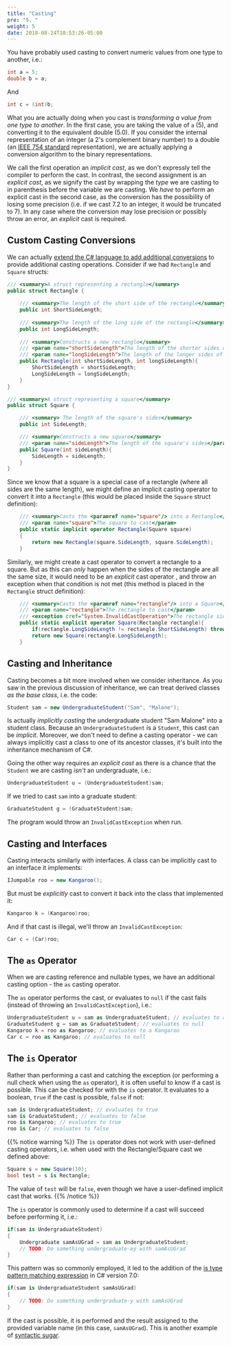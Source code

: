 ```yaml
---
title: "Casting"
pre: "5. "
weight: 5
date: 2018-08-24T10:53:26-05:00
---
```

You have probably used casting to convert numeric values from one type to another, i.e.:

```csharp 
int a = 5;
double b = a;
```

And 

```csharp 
int c = (int)b;
```

What you are actually doing when you cast is _transforming a value from one type to another_.  In the first case, you are taking the value of `a` (5), and converting it to the equivalent double (5.0).  If you consider the internal representation of an integer (a 2's complement binary number) to a double (an [IEEE 754 standard](https://en.wikipedia.org/wiki/IEEE_754) representation), we are actually applying a conversion algorithm to the binary representations.  

We call the first operation an _implicit cast_, as we don't expressly tell the compiler to perform the cast. In contrast, the second assignment is an _explicit cast_, as we signify the cast by wrapping the _type_ we are casting to in parenthesis before the variable we are casting.  We _have_ to perform an explicit cast in the second case, as the conversion has the possibility of losing some precision (i.e. if we cast 7.2 to an integer, it would be truncated to 7).  In any case where the conversion may lose precision or possibly throw an error, an _explicit_ cast is required.

## Custom Casting Conversions
We can actually [extend the C# language to add additional conversions](https://docs.microsoft.com/en-us/dotnet/csharp/language-reference/operators/user-defined-conversion-operators) to provide additional casting operations.  Consider if we had `Rectangle` and `Square` structs:

```csharp
/// <summary>A struct representing a rectangle</summary>
public struct Rectangle {
    
    /// <summary>The length of the short side of the rectangle</summary>
    public int ShortSideLength;
    
    /// <summary>The length of the long side of the rectangle</summary>
    public int LongSideLength;
    
    /// <summary>Constructs a new rectangle</summary>
    /// <param name="shortSideLength">The length of the shorter sides of the rectangle</param>
    /// <param name="longSideLength">The length of the longer sides of the rectangle</param>
    public Rectangle(int shortSideLength, int longSideLength){
        ShortSideLength = shortSideLength;
        LongSideLength = longSideLength;
    }
}

/// <summary>A struct representing a square</summary>
public struct Square {

    /// <summary> The length of the square's sides</summary>
    public int SideLength;

    /// <summary>Constructs a new square</summary>
    /// <param name="sideLength">The length of the square's sides</param>
    public Square(int sideLength){
        SideLength = sideLength;
    }
}
```

Since we know that a square is a special case of a rectangle (where all sides are the same length), we might define an implicit casting operator to convert it into a `Rectangle` (this would be placed inside the `Square` struct definition):

```csharp
    /// <summary>Casts the <paramref name="square"/> into a Rectangle</summary>
    /// <param name="square">The square to cast</param>
    public static implicit operator Rectangle(Square square) 
    {
        return new Rectangle(square.SideLength, square.SideLength);
    }
```

Similarly, we might create a cast operator to convert a rectangle to a square.  But as this can _only_ happen when the sides of the rectangle are all the same size, it would need to be an _explicit_ cast operator , and throw an exception when that condition is not met (this method is placed in the `Rectangle` struct definition):

```csharp
    /// <summary>Casts the <paramref name="rectangle"/> into a Square</summary>
    /// <param name="rectangle">The rectangle to cast</param>
    /// <exception cref="System.InvalidCastOperation">The rectangle sides must be equal to cast to a square</exception>
    public static explicit operator Square(Rectangle rectangle){
        if(rectangle.LongSideLength != rectangle.ShortSideLength) throw new InvalidCastException("The sides of a square must be of equal lengths");
        return new Square(rectangle.LongSideLength);
    }
```

## Casting and Inheritance
Casting becomes a bit more involved when we consider inheritance.  As you saw in the previous discussion of inheritance, we can treat derived classes _as the base class_, i.e. the code:

```csharp 
Student sam = new UndergraduateStudent("Sam", "Malone");
```

Is actually _implicitly casting_ the undergraduate student "Sam Malone" into a student class.  Because an `UndergraduateStudent` is a `Student`, this cast can be _implicit_.  Moreover, we don't need to define a casting operator - we can always implicitly cast a class to one of its ancestor classes, it's built into the inheritance mechanism of C#.

Going the other way requires an _explicit cast_ as there is a chance that the `Student` we are casting _isn't_ an undergraduate, i.e.:

```csharp
UndergraduateStudent u = (UndergraduateStudent)sam;
```

If we tried to cast `sam` into a graduate student:

```csharp
GraduateStudent g = (GraduateStudent)sam;
```

The program would throw an `InvalidCastException` when run.

## Casting and Interfaces
Casting interacts similarly with interfaces.  A class can be implicitly cast to an interface it implements:

```csharp
IJumpable roo = new Kangaroo();
```

But must be _explicitly_ cast to convert it back into the class that implemented it:

```csharp 
Kangaroo k = (Kangaroo)roo;
```

And if that cast is illegal, we'll throw an `InvalidCastException`:

```csharp
Car c = (Car)roo;
```

## The `as` Operator
When we are casting reference and nullable types, we have an additional casting option - the `as` casting operator.  

The `as` operator performs the cast, or evaluates to `null` if the cast fails (instead of throwing an `InvalidCastException`), i.e.:

```csharp
UndergraduateStudent u = sam as UndergraduateStudent; // evaluates to an UndergraduateStudent 
GraduateStudent g = sam as GraduateStudent; // evaluates to null
Kangaroo k = roo as Kangaroo; // evaluates to a Kangaroo 
Car c = roo as Kangaroo; // evaluates to null
```

## The `is` Operator
Rather than performing a cast and catching the exception (or performing a null check when using the `as` operator), it is often useful to know if a cast is possible.  This can be checked for with the `is` operator.  It evaluates to a boolean, `true` if the cast is possible, `false` if not:

```csharp
sam is UndergraduateStudent; // evaluates to true
sam is GraduateStudent; // evaluates to false
roo is Kangaroo; // evaluates to true
roo is Car; // evaluates to false
```

{{% notice warning %}}
The `is` operator does not work with user-defined casting operators, i.e. when used with the Rectangle/Square cast we defined above:
```csharp
Square s = new Square(10);
bool test = s is Rectangle;
```
The value of `test` will be `false`, even though we have a user-defined implicit cast that works.
{{% /notice %}}

The `is` operator is commonly used to determine if a cast will succeed before performing it, i.e.:

```csharp
if(sam is UndergraduateStudent) 
{
    Undergraduate samAsUGrad = sam as UndergraduateStudent;
    // TODO: Do something undergraduate-ey with samAsUGrad
}
```

This pattern was so commonly employed, it led to the addition of the [is type pattern matching expression](https://docs.microsoft.com/en-us/dotnet/csharp/pattern-matching#the-is-type-pattern-expression) in C# version 7.0:

```csharp 
if(sam is UndergraduateStudent samAsUGrad) 
{
    // TODO: Do something undergraduate-y with samAsUGrad
}
```

If the cast is possible, it is performed and the result assigned to the provided variable name (in this case, `samAsUGrad`).  This is another example of [syntactic sugar](https://en.wikipedia.org/wiki/Syntactic_sugar).